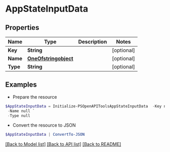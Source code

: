 # AppStateInputData
## Properties

Name | Type | Description | Notes
------------ | ------------- | ------------- | -------------
**Key** | **String** |  | [optional] 
**Name** | [**OneOfstringobject**](OneOfstringobject.md) |  | [optional] 
**Type** | **String** |  | [optional] 

## Examples

- Prepare the resource
```powershell
$AppStateInputData = Initialize-PSOpenAPIToolsAppStateInputData  -Key null `
 -Name null `
 -Type null
```

- Convert the resource to JSON
```powershell
$AppStateInputData | ConvertTo-JSON
```

[[Back to Model list]](../README.md#documentation-for-models) [[Back to API list]](../README.md#documentation-for-api-endpoints) [[Back to README]](../README.md)

